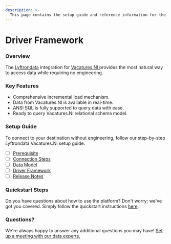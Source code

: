 ```yaml
---
description: >-
  This page contains the setup guide and reference information for the Vacatures.Nl source connector.
---
```


# Driver Framework

### Overview

The [Lyftrondata](https://www.lyftrondata.com/) integration for [Vacatures.Nl](https://www.lyftrondata.com/integration/vacatures.nl/)[ ](https://www.lyftrondata.com/integration/vacatures.nl/)provides the most natural way to access data while requiring no engineering.

### Key Features

* Comprehensive incremental load mechanism.
* Data from Vacatures.Nl is available in real-time.&#x20;
* ANSI SQL is fully supported to query data with ease.
* Ready to query Vacatures.Nl relational schema model.

### Setup Guide

To connect to your destination without engineering, follow our step-by-step Lyftrondata Vacatures.Nl setup guide.

* [ ] [Prerequisite](../../marketing-analytics/vacatures.nl/prerequisite.md)
* [ ] [Connection Steps](../../marketing-analytics/vacatures.nl/connection-steps.md)
* [ ] [Data Model](../../marketing-analytics/vacatures.nl/data-model/)
* [ ] [Driver Framework](../../marketing-analytics/vacatures.nl/driver-framework/)
* [ ] [Release Notes](../../marketing-analytics/vacatures.nl/release-notes.md)

### Quickstart Steps

Do you have questions about how to use the platform? Don't worry; we've got you covered. Simply follow the quickstart instructions [here](../../../quickstart-steps.md).

### Questions? <a href="#questions" id="questions"></a>

We're always happy to answer any additional questions you may have! [Set up a meeting with our data experts.](https://www.lyftrondata.com/book-a-meeting/)



